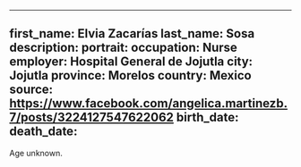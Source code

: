 ---
first_name: Elvia Zacarías
last_name: Sosa
description: 
portrait: 
occupation: Nurse
employer: Hospital General de Jojutla
city: Jojutla
province: Morelos
country: Mexico
source: https://www.facebook.com/angelica.martinezb.7/posts/3224127547622062
birth_date: 
death_date: 
--

Age unknown.